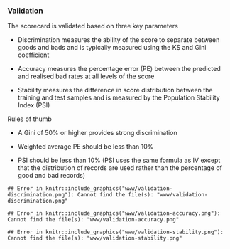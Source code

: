 

### Validation

The scorecard is validated based on three key parameters

* Discrimination measures the ability of the score to separate between goods and bads and is typically measured using the KS and Gini coefficient

* Accuracy measures the percentage error (PE) between the predicted and realised bad rates at all levels of the score

* Stability measures the difference in score distribution between the training and test samples and is measured by the Population Stability Index (PSI)

Rules of thumb

* A Gini of 50% or higher provides strong discrimination

* Weighted average PE should be less than 10%

* PSI should be less than 10% (PSI uses the same formula as IV except that the distribution of records are used rather than the percentage of good and bad records)


```
## Error in knitr::include_graphics("www/validation-discrimination.png"): Cannot find the file(s): "www/validation-discrimination.png"
```


```
## Error in knitr::include_graphics("www/validation-accuracy.png"): Cannot find the file(s): "www/validation-accuracy.png"
```


```
## Error in knitr::include_graphics("www/validation-stability.png"): Cannot find the file(s): "www/validation-stability.png"
```
